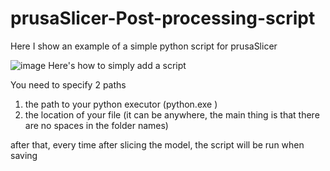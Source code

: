 # prusaSlicer-Post-processing-script
Here I show an example of a simple python script for prusaSlicer

![image](https://github.com/DaniilMaximov/prusaSlicer-Post-processing-script/assets/90193751/63df13db-8f10-469f-832b-56d4a021bdfb)
Here's how to simply add a script

You need to specify 2 paths
1. the path to your python executor (python.exe )
2. the location of your file (it can be anywhere, the main thing is that there are no spaces in the folder names)

after that, every time after slicing the model, the script will be run when saving
